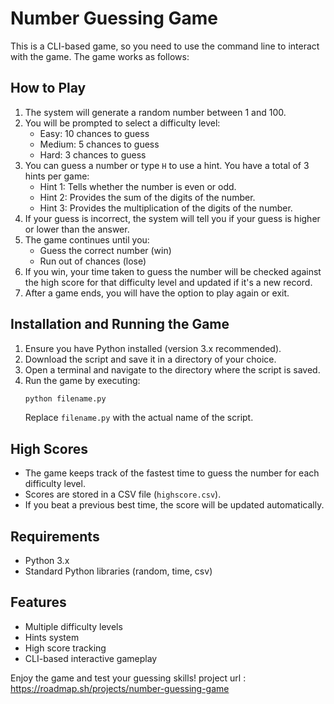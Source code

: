 # Number Guessing Game

This is a CLI-based game, so you need to use the command line to interact with the game. The game works as follows:

## How to Play
1. The system will generate a random number between 1 and 100.
2. You will be prompted to select a difficulty level:
   - Easy: 10 chances to guess
   - Medium: 5 chances to guess
   - Hard: 3 chances to guess
3. You can guess a number or type `H` to use a hint. You have a total of 3 hints per game:
   - Hint 1: Tells whether the number is even or odd.
   - Hint 2: Provides the sum of the digits of the number.
   - Hint 3: Provides the multiplication of the digits of the number.
4. If your guess is incorrect, the system will tell you if your guess is higher or lower than the answer.
5. The game continues until you:
   - Guess the correct number (win)
   - Run out of chances (lose)
6. If you win, your time taken to guess the number will be checked against the high score for that difficulty level and updated if it's a new record.
7. After a game ends, you will have the option to play again or exit.

## Installation and Running the Game
1. Ensure you have Python installed (version 3.x recommended).
2. Download the script and save it in a directory of your choice.
3. Open a terminal and navigate to the directory where the script is saved.
4. Run the game by executing:
   ```sh
   python filename.py
   ```
   Replace `filename.py` with the actual name of the script.

## High Scores
- The game keeps track of the fastest time to guess the number for each difficulty level.
- Scores are stored in a CSV file (`highscore.csv`).
- If you beat a previous best time, the score will be updated automatically.

## Requirements
- Python 3.x
- Standard Python libraries (random, time, csv)

## Features
- Multiple difficulty levels
- Hints system
- High score tracking
- CLI-based interactive gameplay

Enjoy the game and test your guessing skills!
project url : https://roadmap.sh/projects/number-guessing-game
